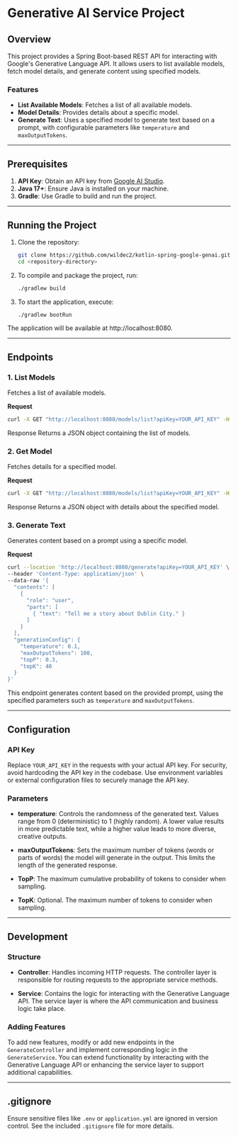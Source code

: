 # Generative AI Service Project

## Overview
This project provides a Spring Boot-based REST API for interacting with Google's Generative Language API. It allows users to list available models, fetch model details, and generate content using specified models.

### Features
- **List Available Models**: Fetches a list of all available models.
- **Model Details**: Provides details about a specific model.
- **Generate Text**: Uses a specified model to generate text based on a prompt, with configurable parameters like `temperature` and `maxOutputTokens`.

---

## Prerequisites
1. **API Key**: Obtain an API key from [Google AI Studio](https://ai.google.com/studio/).
2. **Java 17+**: Ensure Java is installed on your machine.
3. **Gradle**: Use Gradle to build and run the project.

---

## Running the Project
1. Clone the repository:
   ```bash
   git clone https://github.com/wildec2/kotlin-spring-google-genai.git
   cd <repository-directory>
2. To compile and package the project, run:
    ```bash
    ./gradlew build
3. To start the application, execute:
   ```bash
   ./gradlew bootRun 

The application will be available at http://localhost:8080.


---

## Endpoints

### 1. List Models
Fetches a list of available models.

**Request**
```bash
curl -X GET "http://localhost:8080/models/list?apiKey=YOUR_API_KEY" -H "Accept: application/json"
```

Response Returns a JSON object containing the list of models.

### 2. Get Model
Fetches details for a specified model.

**Request**
```bash
curl -X GET "http://localhost:8080/models/list?apiKey=YOUR_API_KEY" -H "Accept: application/json"
```

Response Returns a JSON object with details about the specified model.

### 3. Generate Text
Generates content based on a prompt using a specific model.

**Request**
```bash
curl --location 'http://localhost:8080/generate?apiKey=YOUR_API_KEY' \
--header 'Content-Type: application/json' \
--data-raw '{
  "contents": [
    {
      "role": "user",
      "parts": [
        { "text": "Tell me a story about Dublin City." }
      ]
    }
  ],
  "generationConfig": {
    "temperature": 0.1,
    "maxOutputTokens": 100,
    "topP": 0.3,
    "topK": 40
  }
}'
```

This endpoint generates content based on the provided prompt, using the specified parameters such as `temperature` and `maxOutputTokens`.


---


## Configuration

### API Key
Replace `YOUR_API_KEY` in the requests with your actual API key. For security, avoid hardcoding the API key in the codebase. Use environment variables or external configuration files to securely manage the API key.

### Parameters
- **temperature**: Controls the randomness of the generated text. Values range from 0 (deterministic) to 1 (highly random). A lower value results in more predictable text, while a higher value leads to more diverse, creative outputs.

- **maxOutputTokens**: Sets the maximum number of tokens (words or parts of words) the model will generate in the output. This limits the length of the generated response.

- **TopP**: The maximum cumulative probability of tokens to consider when sampling.

- **TopK**: Optional. The maximum number of tokens to consider when sampling.


---


## Development

### Structure
- **Controller**: Handles incoming HTTP requests. The controller layer is responsible for routing requests to the appropriate service methods.

- **Service**: Contains the logic for interacting with the Generative Language API. The service layer is where the API communication and business logic take place.

### Adding Features
To add new features, modify or add new endpoints in the `GenerateController` and implement corresponding logic in the `GenerateService`. You can extend functionality by interacting with the Generative Language API or enhancing the service layer to support additional capabilities.


---


## .gitignore
Ensure sensitive files like `.env` or `application.yml` are ignored in version control. See the included `.gitignore` file for more details.


